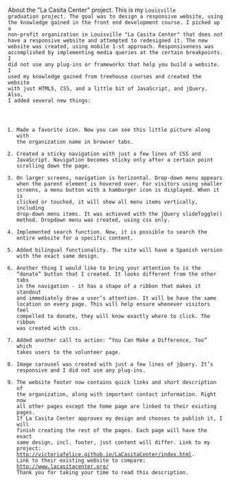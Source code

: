 About the "La Casita Center" project.
This is my <code>Louisville graduation project. The goal was to design a responsive website, using the knowledge gained in the front end development course.
I picked up a non-profit organization in Louisville "La Casita Center" that does not have a responsive website and attempted to redesigned it.
The new website was created, using mobile 1-st approach. Responsiveness was accomplished by implementing media queries at the certain breakpoints.
I did not use any plug-ins or frameworks that help you build a website.  I used my knowledge gained from treehouse courses and created the website with just HTML5, CSS, and a little bit of JavaScript, and jQuery.
Also, I added several new things:
1.	Made a favorite icon. Now you can see this little picture along with the organization name in browser tabs.
2.	Created a sticky navigation with just a few lines of CSS and JavaScript. Navigation becomes sticky only after a certain point scrolling down the page.
3.	On larger screens, navigation is horizontal. Drop-down menu appears when the parent element is hovered over. For visitors using smaller screens, a menu button with a hamburger icon is displayed. When it is clicked or touched, it will show all menu items vertically, including drop-down menu items. It was achieved with the jQuery slideToggle() method. Dropdown menu was created, using css only.
4.	Implemented search function. Now, it is possible to search the entire website for a specific content.
5.	Added bilingual functionality. The site will have a Spanish version with the exact same design.
6.	Another thing I would like to bring your attention to is the “donate” button that I created. It looks different from the other tabs in the navigation - it has a shape of a ribbon that makes it standout and immediately draw a user’s attention.  It will be have the same location on every page.  This will help ensure whenever visitors feel compelled to donate, they will know exactly where to click. The ribbon was created with css.
7.	Added another call to action: “You Can Make a Difference, Too” which takes users to the volunteer page.
8.	Image carousel was created with just a few lines of jQuery. It’s responsive and I did not use any plug-ins.
9.	The website footer now contains quick links and short description of the organization, along with important contact information.
Right now all other pages except the home page are linked to their existing pages. If La Casita Center approves my design and chooses to publish it, I will finish creating the rest of the pages. Each page will have the exact same design, incl. footer, just content will differ.
Link to my project: http://victoriafelice.github.io/LaCasitaCenter/index.html.
Link to their existing website to compare: http://www.lacasitacenter.org/
Thank you for taking your time to read this description.
